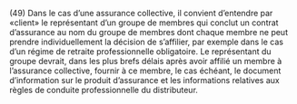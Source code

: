 (49) Dans le cas d’une assurance collective, il convient d’entendre par «client» le représentant d’un groupe de membres qui conclut un contrat d’assurance au nom du groupe de membres dont chaque membre ne peut prendre individuellement la décision de s’affilier, par exemple dans le cas d’un régime de retraite professionnelle obligatoire. Le représentant du groupe devrait, dans les plus brefs délais après avoir affilié un membre à l’assurance collective, fournir à ce membre, le cas échéant, le document d’information sur le produit d’assurance et les informations relatives aux règles de conduite professionnelle du distributeur.